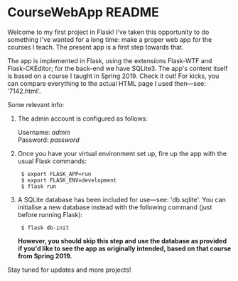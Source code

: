 # CourseWebApp README

Welcome to my first project in Flask!  I've taken this opportunity to do something I've wanted for a long time: make a proper web app for the courses I teach.  The present app is a first step towards that.

The app is implemented in Flask, using the extensions Flask-WTF and Flask-CKEditor; for the back-end we have SQLite3.  The app's content itself is based on a course I taught in Spring 2019.  Check it out!  For kicks, you can compare everything to the actual HTML page I used then—see: '7142.html'.

Some relevant info:

  1) The admin account is configured as follows:
  
        Username: *admin*  
        Password: *password*
  
  2) Once you have your virtual environment set up, fire up the app with the usual Flask commands:
  
          $ export FLASK_APP=run
          $ export FLASK_ENV=development
          $ flask run
          
  3) A SQLite database has been included for use—see: 'db.sqlite'.  You can initialise a new database instead with the following command (just before running Flask):
  
          $ flask db-init
          
      **However, you should skip this step and use the database as provided if you'd like to see the app as originally intended, based on that course from Spring 2019.**
  
Stay tuned for updates and more projects!
